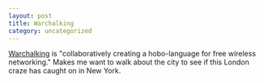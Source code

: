 ```yaml
---
layout: post
title: Warchalking
category: uncategorized
---
```


[Warchalking](http://www.warchalking.org/) is "collaboratively creating a hobo-language for free wireless networking."  Makes me want to walk about the city to see if this London craze has caught on in New York.
